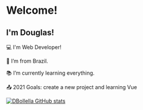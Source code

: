 # Welcome!

 

## I'm Douglas!

 

:computer: I'm Web Developer!

:house_with_garden: I’m from Brazil.

:books: I’m currently learning everything.

:outbox_tray: 2021 Goals: create a new project and learning Vue


[![DBollella GitHub stats](https://github-readme-stats.vercel.app/api?username=DBollella)](https://github.com/DBollella/github-readme-stats)

